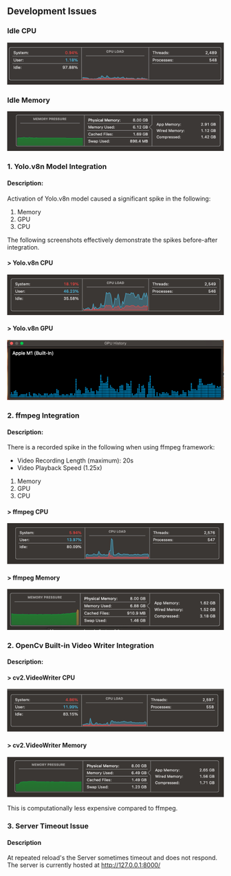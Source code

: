 ## Development Issues

### Idle CPU
![Idle-CPU](/Support%20Docs/Development%20Documents/Problem%20Logs/System%20CPU%20Idle%20.png)

### Idle Memory
![Idle-Memory](/Support%20Docs/Development%20Documents/Problem%20Logs/System%20Memory%20Idle.png)

### 1. Yolo.v8n Model Integration
#### Description: 
Activation of Yolo.v8n model caused a significant spike in the following:
1. Memory
2. GPU 
3. CPU

The following screenshots effectively demonstrate the spikes before-after integration.
#### > Yolo.v8n CPU
![Yolov-CPU](/Support%20Docs/Development%20Documents/Problem%20Logs/Yolov8n%20CPU.png)

#### > Yolo.v8n GPU 
![Yolov-GPU](/Support%20Docs/Development%20Documents/Problem%20Logs/Yolov8n%20GPU.png)

### 2. ffmpeg Integration
#### Description:
There is a recorded spike in the following when using ffmpeg framework:
* Video Recording Length (maximum): 20s
* Video Playback Speed (1.25x)
1. Memory
2. GPU
3. CPU

#### > ffmpeg CPU
![ffmpeg-CPU](/Support%20Docs/Development%20Documents/Problem%20Logs/ffmpeg%20CPU.png)

#### > ffmpeg Memory 
![ffmpeg-Memory](/Support%20Docs/Development%20Documents/Problem%20Logs/ffmpeg%20Memory.png)

### 2. OpenCv Built-in Video Writer Integration
#### Description:
#### > cv2.VideoWriter CPU
![opencv-CPU](/Support%20Docs/Development%20Documents/Problem%20Logs/OpenCV-video%20CPU.png)

#### > cv2.VideoWriter Memory 
![opencv-Memory](/Support%20Docs/Development%20Documents/Problem%20Logs/OpenCV-video%20Memory.png)

This is computationally less expensive compared to ffmpeg.

### 3. Server Timeout Issue
#### Description
At repeated reload's the Server sometimes timeout and does not respond. 
The server is currently hosted at http://127.0.0.1:8000/